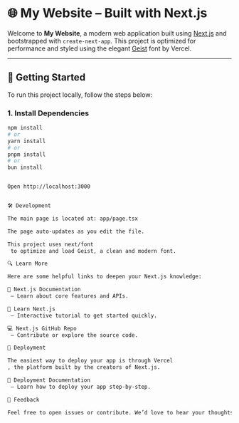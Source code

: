 # 🌐 My Website – Built with Next.js

Welcome to **My Website**, a modern web application built using [Next.js](https://nextjs.org/) and bootstrapped with `create-next-app`. This project is optimized for performance and styled using the elegant [Geist](https://vercel.com/font) font by Vercel.

---

## 🚀 Getting Started

To run this project locally, follow the steps below:

### 1. Install Dependencies

```bash
npm install
# or
yarn install
# or
pnpm install
# or
bun install


Open http://localhost:3000


🛠️ Development

The main page is located at: app/page.tsx

The page auto-updates as you edit the file.

This project uses next/font
 to optimize and load Geist, a clean and modern font.

🔍 Learn More

Here are some helpful links to deepen your Next.js knowledge:

📘 Next.js Documentation
 – Learn about core features and APIs.

🧪 Learn Next.js
 – Interactive tutorial to get started quickly.

💻 Next.js GitHub Repo
 – Contribute or explore the source code.

🚢 Deployment

The easiest way to deploy your app is through Vercel
, the platform built by the creators of Next.js.

📄 Deployment Documentation
 – Learn how to deploy your app step-by-step.

🌟 Feedback

Feel free to open issues or contribute. We’d love to hear your thoughts and ideas to improve the project!
